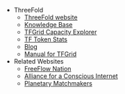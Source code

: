 - ThreeFold
  - [ThreeFold website](https://new.threefold.io)
  - [Knowledge Base](https://new.threefold.io/info/threefold)
  - [TFGrid Capacity Explorer](https://explorer.grid.tf/)
  - [TF Token Stats](https://tokenstats.threefoldtoken.com/)
  - [Blog](https://new.threefold.io/farming/blog)
  - [Manual for TFGrid](https://manual-testnet.threefold.io/)
- Related Websites
  - [FreeFlow Nation](http://www.freeflownation.org/)
  - [Alliance for a Conscious Internet](http://consciousinternet.org//)
  - [Planetary Matchmakers](https://www.freeflowmatchmakers.com/)
